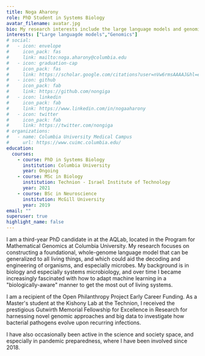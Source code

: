 ```yaml
---
title: Noga Aharony
role: PhD Student in Systems Biology
avatar_filename: avatar.jpg
bio: My research interests include the large language models and genomics.
interests: ["Large languagde models","Genomics"]
# social:
#   - icon: envelope
#     icon_pack: fas
#     link: mailto:noga.aharony@columbia.edu
#   - icon: graduation-cap
#     icon_pack: fas
#     link: https://scholar.google.com/citations?user=nVw6rmsAAAAJ&hl=en
#   - icon: github
#     icon_pack: fab
#     link: https://github.com/nongiga
#   - icon: linkedin
#     icon_pack: fab
#     link: https://www.linkedin.com/in/nogaaharony
#   - icon: twitter
#     icon_pack: fab
#     link: https://twitter.com/nongiga
# organizations:
#   - name: Columbia University Medical Campus
#     url: https://www.cuimc.columbia.edu/
education:
  courses:
    - course: PhD in Systems Biology
      institution: Columbia University
      year: Ongoing
    - course: MSc in Biology
      institution: Technion - Israel Institute of Technology
      year: 2021
    - course: BSc in Neuroscience
      institution: McGill University
      year: 2019
email: ""
superuser: true
highlight_name: false
---
```

I am a third-year PhD candidate in at the AQLab, located in the Program for Mathematical Genomics at Columbia University. My research focuses on constructing a foundational, whole-genome language model that can be generalized to all living things, and which could aid the decoding and engineering of organisms, and especially microbes. My background is in biology and especially systems microbiology, and over time I became increasingly fascinated with how to adapt machine learning in a "biologically-aware" manner to get the most out of living systems.

I am a recipient of the Open Philanthropy Project Early Career Funding. As a Master's student at the Kishony Lab at the Technion, 
I received the prestigious Gutwirth Memorial Fellowship for Excellence in Research for harnessing novel genomic approaches and big data to investigate how bacterial pathogens evolve upon recurring infections.

I have also occasionally been active in the science and society space, and especially in pandemic preparedness, where I have been involved since 2018.